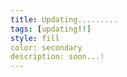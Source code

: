 ```yaml
---
title: Updating.........
tags: [updating!!]
style: fill
color: secondary
description: soon...!
---
```


